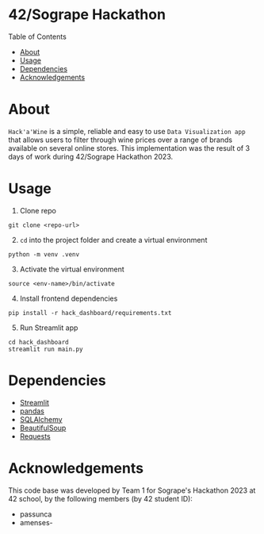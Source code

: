 # 42/Sogrape Hackathon

Table of Contents
- [About](#about)
- [Usage](#usage)
- [Dependencies](#dependencies)
- [Acknowledgements](#acknowledgements)

# About

`Hack'a'Wine` is a simple, reliable and easy to use `Data Visualization app` that allows users to filter through wine prices over a range of brands available on several online stores. This implementation was the result of 3 days of work during 42/Sogrape Hackathon 2023.

# Usage

1. Clone repo
```shell
git clone <repo-url>
```

2. `cd` into the project folder and create a virtual environment
```shell
python -m venv .venv
```

3. Activate the virtual environment
```shell
source <env-name>/bin/activate
```

4. Install frontend dependencies
```shell
pip install -r hack_dashboard/requirements.txt
```

5. Run Streamlit app
```shell
cd hack_dashboard
streamlit run main.py
```

# Dependencies

- [Streamlit](https://streamlit.io/)
- [pandas](https://pandas.pydata.org/docs/)
- [SQLAlchemy](https://www.sqlalchemy.org/)
- [BeautifulSoup](https://www.crummy.com/software/BeautifulSoup/)
- [Requests](https://docs.python-requests.org/en/latest/)

# Acknowledgements 

This code base was developed by Team 1 for Sogrape's Hackathon 2023 at 42 school, by the following members (by 42 student ID):
- passunca
- amenses-
